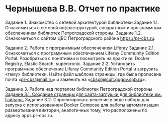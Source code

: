 # Чернышева В.В. Отчет по практике
Задание 1. Знакомство с сетевой архитектурой библиотеки
Задание 1.1. Ознакомиться с сетевой инфраструктурой, аппаратным и программным обеспечением библиотек Петроградской стороны. 
Задание 1.2. Ознакомиться с сайтом ЦБС Петроградского района https://pr-cbs.ru. 

Задание 2. Работа с программным обеспечением Liferay
Задание 2.1. Ознакомиться с программным обеспечением Liferay Community Edition Portal. Разобраться с понятиями и посмотреть на практике: Docker Registry, Elastic Search, supercronic.
Задание 2.2. Установить программное обеспечение Liferay Community Edition Portal и загрузить «тему» библиотеки. Найти файл шаблона страницы, где была прописана почта «pr-cbs@mail.ru» и заменить на «cbspr@cult.gugov.spb.ru».


Задание 3. Работа над порталом библиотек Петроградской стороны
[Задание 3.1. Создание страницы для сайта-заглушки для библиотеки им. Гайдара.](3.1/Readme.md)
Задание 3.2. Спроектировать решение в виде набора для запуска с использованием Docker Compose для работы автоматизации развертывания викторин, аналогичных тому, что расположены по адресу apps.pr-cbs.ru.
